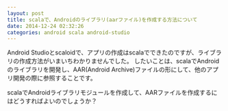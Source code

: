 ```yaml
---
layout: post
title: scalaで、Androidのライブラリ(aarファイル)を作成する方法について
date: 2014-12-24 02:32:26
categories: android scala android-studio
---
```

<!-- {% raw %} -->
<p>Android Studioとscaloidで、アプリの作成はscalaでできたのですが、ライブラリの作成方法がいまいちわかりませんでした。
したいことは、scalaでAndroidのライブラリを開発し、AAR(Android Archive)ファイルの形にして、他のアプリ開発の際に参照することです。</p>

<p>scalaでAndroidライブラリモジュールを作成して、AARファイルを作成するにはどうすればよいのでしょうか？</p>
<!-- {% endraw %} -->
